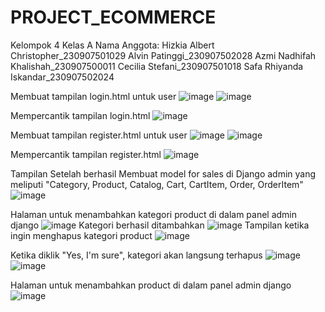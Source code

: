 # PROJECT_ECOMMERCE 

Kelompok 4 Kelas A
Nama Anggota:
Hizkia Albert Christopher_230907501029
Alvin Patinggi_230907502028
Azmi Nadhifah Khalishah_230907500011
Cecilia Stefani_230907501018
Safa Rhiyanda Iskandar_230907502024

Membuat tampilan login.html untuk user
![image](https://github.com/user-attachments/assets/f8aeca78-ab99-45d4-8b69-e8bbd9ff3f54)
![image](https://github.com/user-attachments/assets/9b876309-10de-426c-9370-ddbdfa5a68e1)

Mempercantik tampilan login.html
![image](https://github.com/user-attachments/assets/931e42eb-4d1d-402a-b2e6-67694c383925)

Membuat tampilan register.html untuk user
![image](https://github.com/user-attachments/assets/c669189f-a68f-4e4d-9e40-993e3e022818)
![image](https://github.com/user-attachments/assets/2e636f66-51f3-43f6-891e-b3338136a0b5)

Mempercantik tampilan register.html
![image](https://github.com/user-attachments/assets/6430c98f-4b98-4483-a61b-274b711644bd)

Tampilan Setelah berhasil Membuat model for sales di Django admin yang meliputi "Category, Product, Catalog, Cart, CartItem, Order, OrderItem"
![image](https://github.com/user-attachments/assets/cd8e446a-dc86-48e3-a353-260f24e43fef)

Halaman untuk menambahkan kategori product di dalam panel admin django
![image](https://github.com/user-attachments/assets/0ea709e6-a665-49c2-aef2-0d4a32955321)
Kategori berhasil ditambahkan
![image](https://github.com/user-attachments/assets/b487331f-15ab-48a8-89d9-540cfce2e6f7)
Tampilan ketika ingin menghapus kategori product
![image](https://github.com/user-attachments/assets/83fde68f-9875-4f2f-803c-48f75ca18c33)

Ketika diklik "Yes, I'm sure", kategori akan langsung terhapus
![image](https://github.com/user-attachments/assets/37cc0c7a-a872-42bd-a367-7daf62cc8db8)
![image](https://github.com/user-attachments/assets/82640cac-5a1a-440d-aa84-0aacfe905ffb)

Halaman untuk menambahkan product di dalam panel admin django
![image](https://github.com/user-attachments/assets/d857be36-4961-45f1-9db5-52a80b0454c1)




